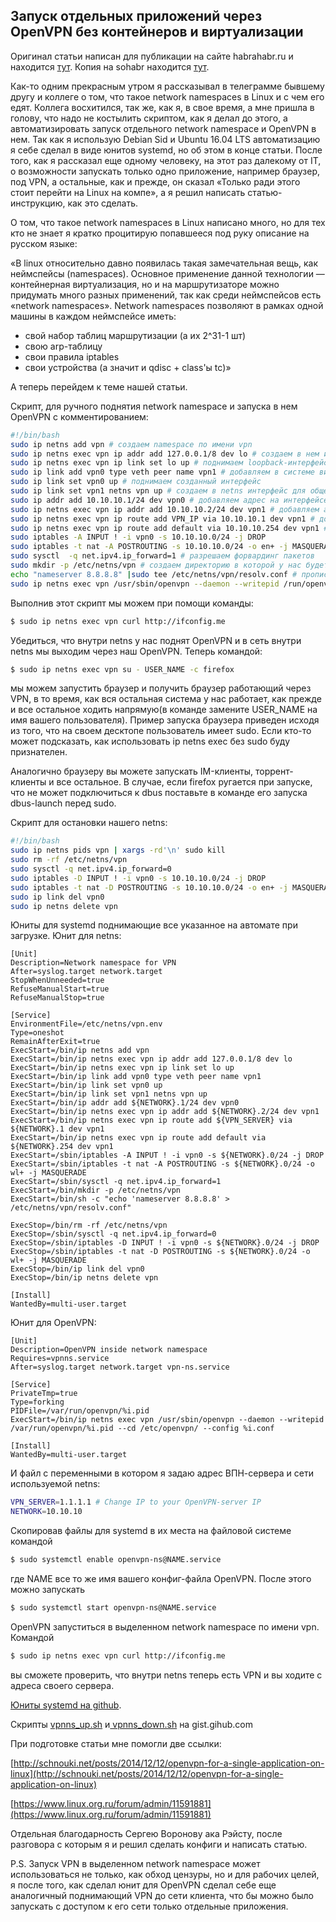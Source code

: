 ## Запуск отдельных приложений через OpenVPN без контейнеров и виртуализации

Оригинал статьи написан для публикации на сайте habrahabr.ru и находится [тут](https://habrahabr.ru/post/310646/ "тут"). Копия на sohabr находится [тут](https://sohabr.net/habr/post/310646/ "тут").

Как-то одним прекрасным утром я рассказывал в телеграмме бывшему другу и коллеге о том, что такое network namespaces в Linux и с чем его едят. Коллега восхитился, так же, как я, в свое время, а мне пришла в голову, что надо не костылить скриптом, как я делал до этого, а автоматизировать запуск отдельного network namespace и OpenVPN в нем. Так как я использую Debian Sid и Ubuntu 16.04 LTS автоматизацию я себе сделал в виде юнитов systemd, но об этом в конце статьи. После того, как я рассказал еще одному человеку, на этот раз далекому от IT, о возможности запускать только одно приложение, например браузер, под VPN, а остальные, как и прежде, он сказал «Только ради этого стоит перейти на Linux на компе», а я решил написать статью-инструкцию, как это сделать.

О том, что такое network namespaces в Linux написано много, но для тех кто не знает я кратко процитирую попавшееся под руку описание на русском языке:

«В linux относительно давно появилась такая замечательная вещь, как неймспейсы (namespaces). Основное применение данной технологии — контейнерная виртуализация, но и на маршрутизаторе можно придумать много разных применений, так как среди неймспейсов есть «network namespaces». Network namespaces позволяют в рамках одной машины в каждом неймспейсе иметь:

- свой набор таблиц маршрутизации (а их 2^31-1 шт)
- свою arp-таблицу
- свои правила iptables
- свои устройства (а значит и qdisc + class'ы tc)»

А теперь перейдем к теме нашей статьи.

Скрипт, для ручного поднятия network namespace и запуска в нем OpenVPN с комментированием:
```bash
#!/bin/bash
sudo ip netns add vpn # создаем namespace по имени vpn
sudo ip netns exec vpn ip addr add 127.0.0.1/8 dev lo # создаем в нем интерфейс lo
sudo ip netns exec vpn ip link set lo up # поднимаем loopback-интерфейс в netns
sudo ip link add vpn0 type veth peer name vpn1 # добавляем в системе виртуальный интерфейс, через который будет netns общаться с внешним миром
sudo ip link set vpn0 up # поднимаем созданный интерфейс
sudo ip link set vpn1 netns vpn up # создаем в netns интерфейс для общения во внешнем мире
sudo ip addr add 10.10.10.1/24 dev vpn0 # добавляем адрес на интерфейсе в системе
sudo ip netns exec vpn ip addr add 10.10.10.2/24 dev vpn1 # добавляем адрес на интерфейсе в netns
sudo ip netns exec vpn ip route add VPN_IP via 10.10.10.1 dev vpn1 # добавляем маршрут до VPN-сервера(замените VPN_IP на адрес вашего сервера)
sudo ip netns exec vpn ip route add default via 10.10.10.254 dev vpn1 # Добавляем адрес которого у нас нет в сети в качестве гейтвея, что бы OpenVPN мог заменить при запуске гейтвей на свой(если не будет никакого гейта, то OpenVPN не сможет назначить гейт и пакеты во вне у нас ходить через него не будут) 
sudo iptables -A INPUT ! -i vpn0 -s 10.10.10.0/24 -j DROP 
sudo iptables -t nat -A POSTROUTING -s 10.10.10.0/24 -o en+ -j MASQUERADE # настраиваем маскарадинг, замените en+ на wl+ если вы используете wifi-сетевуху для подключения к сети
sudo sysctl  -q net.ipv4.ip_forward=1 # разрешаем форвардинг пакетов
sudo mkdir -p /etc/netns/vpn # создаем директорию в которой у нас будет лежать resolv.conf для нашего netns 
echo "nameserver 8.8.8.8" |sudo tee /etc/netns/vpn/resolv.conf # прописываем гугловый 8.8.8.8 в качестве ДНСа
sudo ip netns exec vpn /usr/sbin/openvpn --daemon --writepid /run/openvpn/vpn.pid --cd /etc/openvpn/ --config vpn.conf  # Запускаем OpenVPN с конфиг-файлом /etc/openvpn/vpn.conf внутри netns
```
Выполнив этот скрипт мы можем при помощи команды:
```bash
$ sudo ip netns exec vpn curl http://ifconfig.me
```
Убедиться, что внутри netns у нас поднят OpenVPN и в сеть внутри netns мы выходим через наш OpenVPN. Теперь командой:
```bash
$ sudo ip netns exec vpn su - USER_NAME -c firefox
```
мы можем запустить браузер и получить браузер работающий через VPN, в то время, как вся остальная система у нас работает, как прежде и все остальное ходить напрямую(в команде замените USER_NAME на имя вашего пользователя). Пример запуска браузера приведен исходя из того, что на своем десктопе пользователь имеет sudo. Если кто-то может подсказать, как использовать ip netns exec без sudo буду признателен.

Аналогично браузеру вы можете запускать IM-клиенты, торрент-клиенты и все остальное. В случае, если firefox ругается при запуске, что не может подключиться к dbus поставьте в команде его запуска dbus-launch перед sudo.

Скрипт для остановки нашего netns:
```bash
#!/bin/bash
sudo ip netns pids vpn | xargs -rd'\n' sudo kill
sudo rm -rf /etc/netns/vpn
sudo sysctl -q net.ipv4.ip_forward=0
sudo iptables -D INPUT ! -i vpn0 -s 10.10.10.0/24 -j DROP
sudo iptables -t nat -D POSTROUTING -s 10.10.10.0/24 -o en+ -j MASQUERADE
sudo ip link del vpn0
sudo ip netns delete vpn
```
Юниты для systemd поднимающие все указанное на автомате при загрузке. Юнит для netns:
```
[Unit]
Description=Network namespace for VPN
After=syslog.target network.target
StopWhenUnneeded=true
RefuseManualStart=true
RefuseManualStop=true
 
[Service]
EnvironmentFile=/etc/netns/vpn.env
Type=oneshot
RemainAfterExit=true
ExecStart=/bin/ip netns add vpn
ExecStart=/bin/ip netns exec vpn ip addr add 127.0.0.1/8 dev lo
ExecStart=/bin/ip netns exec vpn ip link set lo up
ExecStart=/bin/ip link add vpn0 type veth peer name vpn1
ExecStart=/bin/ip link set vpn0 up
ExecStart=/bin/ip link set vpn1 netns vpn up
ExecStart=/bin/ip addr add ${NETWORK}.1/24 dev vpn0
ExecStart=/bin/ip netns exec vpn ip addr add ${NETWORK}.2/24 dev vpn1
ExecStart=/bin/ip netns exec vpn ip route add ${VPN_SERVER} via ${NETWORK}.1 dev vpn1
ExecStart=/bin/ip netns exec vpn ip route add default via ${NETWORK}.254 dev vpn1 
ExecStart=/sbin/iptables -A INPUT ! -i vpn0 -s ${NETWORK}.0/24 -j DROP
ExecStart=/sbin/iptables -t nat -A POSTROUTING -s ${NETWORK}.0/24 -o wl+ -j MASQUERADE
ExecStart=/sbin/sysctl -q net.ipv4.ip_forward=1
ExecStart=/bin/mkdir -p /etc/netns/vpn
ExecStart=/bin/sh -c "echo 'nameserver 8.8.8.8' > /etc/netns/vpn/resolv.conf"
 
ExecStop=/bin/rm -rf /etc/netns/vpn
ExecStop=/sbin/sysctl -q net.ipv4.ip_forward=0
ExecStop=/sbin/iptables -D INPUT ! -i vpn0 -s ${NETWORK}.0/24 -j DROP
ExecStop=/sbin/iptables -t nat -D POSTROUTING -s ${NETWORK}.0/24 -o wl+ -j MASQUERADE
ExecStop=/bin/ip link del vpn0
ExecStop=/bin/ip netns delete vpn
 
[Install]
WantedBy=multi-user.target
```
Юнит для OpenVPN:
```
[Unit]
Description=OpenVPN inside network namespace
Requires=vpnns.service
After=syslog.target network.target vpn-ns.service
 
[Service]
PrivateTmp=true
Type=forking
PIDFile=/var/run/openvpn/%i.pid
ExecStart=/bin/ip netns exec vpn /usr/sbin/openvpn --daemon --writepid /var/run/openvpn/%i.pid --cd /etc/openvpn/ --config %i.conf
 
[Install]
WantedBy=multi-user.target
```
И файл с переменными в котором я задаю адрес ВПН-сервера и сети используемой netns:
```bash
VPN_SERVER=1.1.1.1 # Change IP to your OpenVPN-server IP
NETWORK=10.10.10
```
Скопировав файлы для systemd в их места на файловой системе командой

```bash
$ sudo systemctl enable openvpn-ns@NAME.service
```
где NAME все то же имя вашего конфиг-файла OpenVPN. После этого можно запускать
```bash
$ sudo systemctl start openvpn-ns@NAME.service
```
OpenVPN запуститься в выделенном network namespace по имени vpn.
Командой
```bash
$ sudo ip netns exec vpn curl http://ifconfig.me
```
вы сможете проверить, что внутри netns теперь есть VPN и вы ходите с адреса своего сервера.

[Юниты systemd на github](https://github.com/Ernillew/netns-vpn "Юниты systemd на github").

Скрипты [vpnns_up.sh](https://gist.github.com/Ernillew/aa0a13e738d2165878111801c5144d18 "vpnns_up.sh") и[ vpnns_down.sh](https://gist.github.com/Ernillew/8b1d9f410806a56f374d5183c304ffcf " vpnns_down.sh") на gist.gihub.com

При подготовке статьи мне помогли две ссылки:

[http://schnouki.net/posts/2014/12/12/openvpn-for-a-single-application-on-linux](http://schnouki.net/posts/2014/12/12/openvpn-for-a-single-application-on-linux)

[https://www.linux.org.ru/forum/admin/11591881](https://www.linux.org.ru/forum/admin/11591881)

Отдельная благодарность Сергею Воронову ака Рэйсту, после разговора с которым я и решил сделать конфиги и написать статью.

P.S. Запуск VPN в выделенном network namespace может использоваться не только, как обход цензуры, но и для рабочих целей, я после того, как сделал юнит для OpenVPN сделал себе еще аналогичный поднимающий VPN до сети клиента, что бы можно было запускать с доступом к его сети только отдельные приложения.